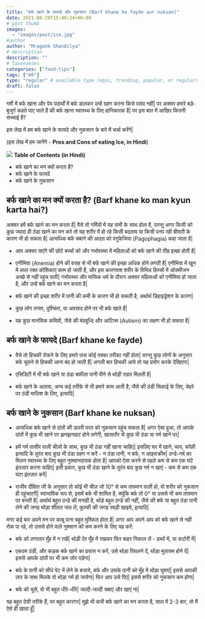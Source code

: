 ```yaml
---
title: "बर्फ खाने के फायदे और नुकसान (Barf khane ke fayde aur nuksan)"
date: 2021-08-29T15:40:24+06:00
# post thumb
images:
  - "images/post/ice.jpg"
#author
author: "Mragank Shandilya"
# description
description: ""
# Taxonomies
categories: ["food-tips"]
tags: ["बर्फ"]
type: "regular" # available type (epic, trending, popular, or regular)
draft: false
---
```


गर्मी में बर्फ खाना और पेय पदार्थों में बर्फ डालकर उन्हें ग्रहण करना किसे पसंद नहीं| पर अक्सर हमारे बड़े-बुजुर्ग कहते पाए जाते हैं की बर्फ खाना स्वास्थ्य के लिए हानिकारक है| पर इस बात में आखिर कितनी सच्चाई है? 

इस लेख में हम बर्फ खाने के फायदे और नुकसान के बारे में चर्चा करेंगे| 

(इस लेख में हम जानेंगे - <strong>Pros and Cons of eating Ice, in Hindi</strong>)

<div class="toc-mak">
<img src="../../../images/pencil.png">
<b>Table of Contents (in Hindi)</b>
<ul>
<li>बर्फ खाने का मन क्यों करता है?</li>
<li>बर्फ खाने के फायदे</li>
<li>बर्फ खाने के नुकसान</li>
</ul>
</div>

## बर्फ खाने का मन क्यों करता है? (Barf khane ko man kyun karta hai?)

अक्सर हमें बर्फ खाने का मन करता है| वैसे तो गर्मियों में यह सभी के साथ होता है, परन्तु अगर किसी को कुछ ज्यादा ही ठंडा खाने का मन करे तो यह शरीर में हो रहे किसी बदलाव या किसी पनप रही बीमारी के कारण भी हो सकता है| अत्यधिक बर्फ चबाने की आदत को पगुफेजिया (Pagophagia) कहा जाता है| 

* आप अक्सर पाएंगे की छोटे बच्चों को और गर्भावस्था में महिलाओं को बर्फ खाने की तीव्र इच्छा होती है| 

* एनीमिया (Anemia) होने की वजह से भी बर्फ खाने की इच्छा अधिक होने लगती है| एनीमिया में खून में लाल रक्त कोशिकाएं काम हो जाती हैं, और इस कारणवश शरीर के विभिन्न हिस्सों में ऑक्सीजन अच्छे से नहीं पहुंच पाती| गर्भावस्था और मासिक धर्म के दौरान अक्सर महिलाओं को एनीमिया हो जाता है, और उन्हें बर्फ खाने का मन करता है| 

* बर्फ खाने की इच्छा शरीर में पानी की कमी के कारण भी हो सकती है, अर्थार्थ डिहाइड्रेशन के कारण| 

* कुछ लोग तनाव, दुश्चिंता, या अवसाद होने पर भी बर्फ खाते हैं| 

* यह कुछ मानसिक कमियों, जैसे की मंदबुध्दि और आटिज्म (Autism) का लक्षण भी हो सकता है| 


## बर्फ खाने के फायदे (Barf khane ke fayde)

* वैसे तो हिचकी रोकने के लिए हमारे पास कोई पक्का तरीका नहीं होता| परन्तु कुछ लोगों के अनुसार बर्फ चूसने से हिचकी आना बंद हो जाती हैं| अगली बार हिचकी आये तो यह प्रयोग करके देखिएगा| 

* एसिडिटी में भी बर्फ खाने या ठंडा बर्फीला पानी पीने से थोड़ी राहत मिलती है| 

* बर्फ खाने के अलावा, अन्य कई तरीके से भी हमारे काम आती है, जैसे की ठंडी सिकाई के लिए, चेहरे पर ठंडी मालिश के लिए, इत्यादि| 


## बर्फ खाने के नुकसान (Barf khane ke nuksan)

* अत्यधिक बर्फ खाने से दांतों की ऊपरी परत को नुकसान पहुंच सकता है| अगर ऐसा हुआ, तो आपके दांतों में कुछ भी खाने पर झनझनाहट होने लगेगी, खासतौर से कुछ भी ठंडा या गर्म खाने पर| 

* हमें गर्म तासीर वाली चीज़ों के साथ, कुछ भी ठंडा नहीं खाना चाहिए| इसलिए घर में खाने, चाय, कॉफ़ी इत्यादि के तुरंत बाद कुछ भी ठंडा ग्रहण न करें - न ठंडा पानी, न बर्फ, न आइसक्रीम| ठन्डे-गर्म का मिलन स्वास्थ्य के लिए बहुत नुक्सानदायक होता है| आपको ऐसा करने से पहले कम से कम एक घंटे इंतज़ार करना चाहिए| इसी प्रकार, कुछ भी ठंडा खाने के तुरंत बाद कुछ गर्म न खाएं - कम से कम एक घंटा इंतज़ार करें| 

* राजीव दीक्षित जी के अनुसार तो कोई भी चीज़ जो 10° से कम तापमान वाली हो, वो शरीर को नुकसान ही पहुंचाएगी| स्वाभाविक रूप से, इसमें बर्फ भी शामिल है, क्यूंकि बर्फ तो 0° या उससे भी कम तापमान पर बनती है|  अर्थार्थ बहुत ठन्डे की मनाही है, थोड़े बहुत ठन्डे की नहीं, जैसे की बर्फ या बहुत ठंडा पानी लेने की जगह थोड़ा शीतल जल लें, कुल्फी की जगह रबड़ी खाइये, इत्यादि| 

मगर कई बार अपने मन पर काबू पाना बहुत मुश्किल होता है| अगर आप अपने आप को बर्फ खाने से नहीं रोक पा रहे, तो उससे होने वाले नुक्सान को कम करने के लिए यह करें:

* बर्फ को लगातार मुँह में न रखें| थोड़ी देर मुँह में रखकर फिर बाहर निकाल लें - हाथों में, या कटोरी में| 

* एकदम ठंडी, और कड़क बर्फ खाने का प्रयास न करें, उसे थोड़ा पिघलने दें, थोड़ा मुलायम होने दें| इससे आपके दांतों पर भी कम ज़ोर पड़ेगा| 

* बर्फ के पानी को सीधे पेट में लेने के बजाये, बर्फ और उसके पानी को मुँह में थोड़ा घुमाएं| इससे आपकी लार के साथ मिलके वो थोड़ा गर्म हो जायेगा| फिर आप उसे पिएं| इससे शरीर को नुकसान कम होगा| 

* बर्फ को चूसें, वो भी बहुत धीरे-धीरे| जल्दी-जल्दी चबाएं और खाएं ना| 

यह बहुत देसी तरीके हैं, पर बहुत कारगर| मुझे भी कभी बर्फ खाने का मन करता है, साल में 2-3 बार, तो मैं ऐसे ही खाता हूँ| 

